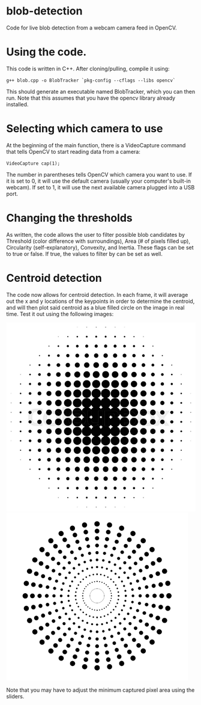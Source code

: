 # blob-detection
Code for live blob detection from a webcam camera feed in OpenCV.

# Using the code.
This code is written in C++. After cloning/pulling, compile it using:

```
g++ blob.cpp -o BlobTracker `pkg-config --cflags --libs opencv`

```

This should generate an executable named BlobTracker, which you can then run.
Note that this assumes that you have the opencv library already installed.

# Selecting which camera to use

At the beginning of the main function, there is a VideoCapture command that tells OpenCV to start reading data from a camera:

```
VideoCapture cap(1);

```
The number in parentheses tells OpenCV which camera you want to use. If it is set to 0, it will use the default camera (usually your computer's built-in webcam). If set to 1, it will use the next available camera plugged into a USB port.

# Changing the thresholds

As written, the code allows the user to filter possible blob candidates by Threshold (color difference with surroundings), Area (# of pixels filled up), Circularity (self-explanatory), Convexity, and Inertia. These flags can be set to true or false. If true, the values to filter by can be set as well.

# Centroid detection

The code now allows for centroid detection. In each frame, it will average out the x and y locations of the keypoints in order to determine the centroid, and will then plot said centroid as a blue filled circle on the image in real time. Test it out using the following images:

![Dark Circle](https://github.com/enginerd887/blob-detection/blob/master/Reverse%20Circle.jpg) ![Reverse Circle](https://github.com/enginerd887/blob-detection/blob/master/hvgqV.png)

Note that you may have to adjust the minimum captured pixel area using the sliders.
